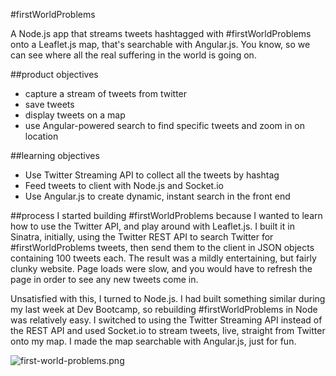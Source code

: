 #firstWorldProblems

A Node.js app that streams tweets hashtagged with #firstWorldProblems onto a Leaflet.js map, that's searchable with Angular.js. You know, so we can see where all the real suffering in the world is going on.

##product objectives
- capture a stream of tweets from twitter
- save tweets
- display tweets on a map
- use Angular-powered search to find specific tweets and zoom in on location

##learning objectives
- Use Twitter Streaming API to collect all the tweets by hashtag
- Feed tweets to client with Node.js and Socket.io
- Use Angular.js to create dynamic, instant search in the front end

##process
I started building #firstWorldProblems because I wanted to learn how to use the Twitter API, and play around with Leaflet.js. I built it in Sinatra, initially, using the Twitter REST API to search Twitter for #firstWorldProblems tweets, then send them to the client in JSON objects containing 100 tweets each. The result was a mildly entertaining, but fairly clunky website. Page loads were slow, and you would have to refresh the page in order to see any new tweets come in.

Unsatisfied with this, I turned to Node.js. I had built something similar during my last week at Dev Bootcamp, so rebuilding #firstWorldProblems in Node was relatively easy. I switched to using the Twitter Streaming API instead of the REST API and used Socket.io to stream tweets, live, straight from Twitter onto my map. I made the map searchable with Angular.js, just for fun.

![first-world-problems.png](https://dbc-devconnect-production.s3.amazonaws.com/uploads/1407532104092/first-world-problems.png)
